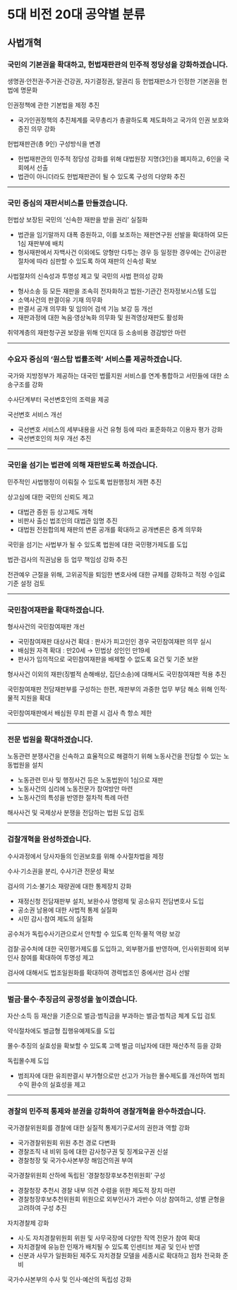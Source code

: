 # 5대 비전 20대 공약별 분류

## 사법개혁

### 국민의 기본권을 확대하고, 헌법재판관의 민주적 정당성을 강화하겠습니다.

생명권·안전권·주거권·건강권, 자기결정권, 알권리 등 헌법재판소가 인정한 기본권을 헌법에 명문화

인권정책에 관한 기본법을 제정 추진
- 국가인권정책의 추진체계를 국무총리가 총괄하도록 제도화하고 국가의 인권 보호와 증진
의무 강화

헌법재판관(총 9인) 구성방식을 변경
- 헌법재판관의 민주적 정당성 강화를 위해 대법원장 지명(3인)을 폐지하고, 6인을 국회에서 선출 
- 법관이 아니더라도 헌법재판관이 될 수 있도록 구성의 다양화 추진

---

### 국민 중심의 재판서비스를 만들겠습니다.

헌법상 보장된 국민의 ‘신속한 재판을 받을 권리’ 실질화
- 법관을 임기말까지 대폭 증원하고, 이를 보조하는 재판연구원 선발을 확대하여 모든 1심 재판부에 배치
- 형사재판에서 자백사건 이외에도 양형만 다투는 경우 등 일정한 경우에는 간이공판 절차에 따라 심판할 수 있도록 하여 재판의 신속성 확보

사법절차의 신속성과 투명성 제고 및 국민의 사법 편의성 강화
- 형사소송 등 모든 재판을 조속히 전자화하고 법원-기관간 전자정보시스템 도입
- 소액사건의 판결이유 기재 의무화 
- 판결서 공개 의무화 및 임의어 검색 기능 보강 등 개선
- 재판과정에 대한 녹음·영상녹화 의무화 및 원격영상재판도 활성화

취약계층의 재판청구권 보장을 위해 인지대 등 소송비용 경감방안 마련

---

### 수요자 중심의 ‘원스탑 법률조력’ 서비스를 제공하겠습니다.

국가와 지방정부가 제공하는 대국민 법률지원 서비스를 연계·통합하고 서민들에 대한 소송구조를 강화

수사단계부터 국선변호인의 조력을 제공

국선변호 서비스 개선
- 국선변호 서비스의 세부내용을 사건 유형 등에 따라 표준화하고 이용자 평가 강화
- 국선변호인의 처우 개선 추진

---

### 국민을 섬기는 법관에 의해 재판받도록 하겠습니다.

민주적인 사법행정이 이뤄질 수 있도록 법원행정처 개편 추진

상고심에 대한 국민의 신뢰도 제고
- 대법관 증원 등 상고제도 개혁
- 비판사 출신 법조인의 대법관 임명 추진
- 대법원 전원합의체 재판의 변론 공개를 확대하고 공개변론은 중계 의무화

국민을 섬기는 사법부가 될 수 있도록 법원에 대한 국민평가제도를 도입

법관·검사의 직권남용 등 업무 책임성 강화 추진

전관예우 근절을 위해, 고위공직을 퇴임한 변호사에 대한 규제를 강화하고  적정 수임료 기준 설정 검토

---

### 국민참여재판을 확대하겠습니다.

형사사건의 국민참여재판 개선
- 국민참여재판 대상사건 확대 : 판사가 피고인인 경우 국민참여재판 의무 실시
- 배심원 자격 확대 : 만20세 → 민법상 성인인 만19세
- 판사가 임의적으로 국민참여재판을 배제할 수 없도록 요건 및 기준 보완

형사사건 이외의 재판(징벌적 손해배상, 집단소송)에 대해서도 국민참여재판 적용 추진

국민참여재판 전담재판부를 구성하는 한편, 재판부의 과중한 업무 부담 해소 위해 인적·물적 지원을 확대

국민참여재판에서 배심원 무죄 판결 시 검사 측 항소 제한

---

### 전문 법원을 확대하겠습니다.

노동관련 분쟁사건을 신속하고 효율적으로 해결하기 위해 노동사건을 전담할 수 있는 노동법원을 설치
- 노동관련 민사 및 행정사건 등은 노동법원이 1심으로 재판 
- 노동사건의 심리에 노동전문가 참여방안 마련
- 노동사건의 특성을 반영한 절차적 특례 마련

해사사건 및 국제상사 분쟁을 전담하는 법원 도입 검토

---

### 검찰개혁을 완성하겠습니다.

수사과정에서 당사자들의 인권보호를 위해 수사절차법을 제정

수사·기소권을 분리, 수사기관 전문성 확보

검사의 기소·불기소 재량권에 대한 통제장치 강화
- 재정신청 전담재판부 설치, 보완수사 명령제 및 공소유지 전담변호사 도입
- 공소권 남용에 대한 사법적 통제 실질화
- 시민 감시·참여 제도의 실질화

공수처가 독립수사기관으로서 안착할 수 있도록 인적·물적 역량 보강

검찰·공수처에 대한 국민평가제도를 도입하고, 외부평가를 반영하며, 인사위원회에 외부인사 참여를 확대하여 투명성 제고

검사에 대해서도 법조일원화를 확대하여 경력법조인 중에서만 검사 선발

---

### 벌금·몰수·추징금의 공정성을 높이겠습니다.

자산·소득 등 재산을 기준으로 벌금·범칙금을 부과하는 벌금·범칙금 체계 도입 검토

약식절차에도 벌금형 집행유예제도를 도입

몰수·추징의 실효성을 확보할 수 있도록 고액 벌금 미납자에 대한 재산추적 등을 강화

독립몰수제 도입
- 범죄자에 대한 유죄판결시 부가형으로만 선고가 가능한 몰수제도를 개선하여 범죄수익 환수의 실효성을 제고

---

### 경찰의 민주적 통제와 분권을 강화하여 경찰개혁을 완수하겠습니다.

국가경찰위원회를 경찰에 대한 실질적 통제기구로서의 권한과 역할 강화
- 국가경찰위원회 위원 추천 경로 다변화
- 경찰조직 내 비위 등에 대한 감사청구권 및 징계요구권 신설
- 경찰청장 및 국가수사본부장 해임건의권 부여

국가경찰위원회 산하에 독립된 ‘경찰청장후보추천위원회’ 구성
- 경찰청장 추천시 경찰 내부 의견 수렴을 위한 제도적 장치 마련
- 경찰청장후보추천위원회 위원으로 외부인사가 과반수 이상 참여하고, 성별 균형을 고려하여 구성 추진 

자치경찰제 강화
- 시·도 자치경찰위원회 위원 및 사무국장에 다양한 직역 전문가 참여 확대
- 자치경찰에 유능한 인재가 배치될 수 있도록 인센티브 제공 및 인사 반영
- 신분과 사무가 일원화된 제주도 자치경찰 모델을 세종시로 확대하고 점차 전국화 준비

국가수사본부의 수사 및 인사·예산의 독립성 강화
